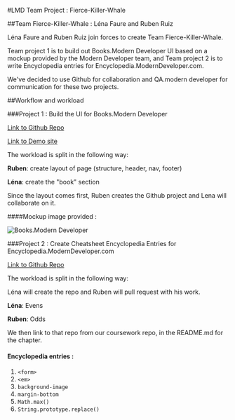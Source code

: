 #LMD Team Project : Fierce-Killer-Whale

##Team Fierce-Killer-Whale : Léna Faure and Ruben Ruiz

Léna Faure and Ruben Ruiz join forces to create Team Fierce-Killer-Whale.

Team project 1 is to build out Books.Modern Developer UI based on a mockup provided by the Modern Developer team, and Team project 2 is to write Encyclopedia entries for Encyclopedia.ModernDeveloper.com.

We've decided to use Github for collaboration and QA.modern developer for communication for these two projects.


##Workflow and workload

###Project 1 : Build the UI for Books.Modern Developer

[Link to Github Repo](https://github.com/carpefukendiem/LMD-TeamProject1)

[Link to Demo site]()

The workload is split in the following way: 

**Ruben**: create layout of page (structure, header, nav, footer)

**Léna**: create the "book" section

Since the layout comes first, Ruben creates the Github project and Lena will collaborate on it.

####Mockup image provided : 

![Books.Modern Developer](https://study.moderndeveloper.com/wp-content/uploads/2016/08/books.MD_.png)



###Project 2 : Create Cheatsheet Encyclopedia Entries for Encyclopedia.ModernDeveloper.com

[Link to Github Repo](https://github.com/lenafaure/LMD-TeamProject2)


The workload is split in the following way: 

Léna will create the repo and Ruben will pull request with his work.

**Léna**: Evens

**Ruben**: Odds

We then link to that repo from our coursework repo, in the README.md for the chapter. 

#### Encyclopedia entries : 

1. `<form>`
2. `<em>`
3. `background-image`
4. `margin-bottom`
5. `Math.max()`
6. `String.prototype.replace()`
